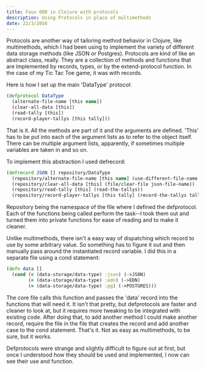 ```yaml
---
title: Faux OOD in Clojure with protocols
description: Using Protocols in place of multimethods
date: 22/3/2016
---
```


Protocols are another way of tailoring method behavior in Clojure, like multimethods, which I had been using to implement the variety of different data storage methods (like JSON or Postgres). Protocols are kind of like an abstract class, really. They are a collection of methods and functions that are implemented by records, types, or by the extend-protocol function. In the case of my Tic Tac Toe game, it was with records.

Here is how I set up the main 'DataType' protocol:

```clojure
(defprotocol DataType
  (alternate-file-name [this name])
  (clear-all-data [this])
  (read-tally [this])
  (record-player-tallys [this tally]))
```

That is it. All the methods are part of it and the arguments are defined. 'This' has to be put into each of the argument lists as to refer to the object itself. There can be multiple argument lists, apparently, if sometimes multiple variables are taken in and so on.

To implement this abstraction I used defrecord:

```clojure
(defrecord JSON [] repository/DataType
  (repository/alternate-file-name [this name] (use-different-file-name name))
  (repository/clear-all-data [this] (file/clear-file json-file-name))
  (repository/read-tally [this] (read-the-tallys))
  (repository/record-player-tallys [this tally] (record-the-tallys tally)))
```

Repository being the namespace of the file where I defined the defprotocol. Each of the functions being called perform the task--I took them out and turned them into private functions for ease of reading and to make it cleaner.

Unlike multimethods, there isn't a easy way of dispatching which record to use by some arbitrary value. So something has to figure it out and then manually pass around the instantiated record variable. I did this in a separate file using a cond statement:

```clojure
(defn data []
  (cond (= (data-storage/data-type) :json) (->JSON)
        (= (data-storage/data-type) :edn) (->EDN)
        (= (data-storage/data-type) :pg) (->POSTGRES)))
```

The core file calls this function and passes the 'data' record into the functions that will need it. It isn't that pretty, but defprotocols are faster and cleaner to look at, but it requires more tweaking to be integrated with existing code. After doing that, to add another method I could make another record, require the file in the file that creates the record and add another case to the cond statement. That's it. Not as easy as multimethods, to be sure, but it works.

Defprotocols were strange and slightly difficult to figure out at first, but once I understood how they should be used and implemented, I now can see their use and function.
